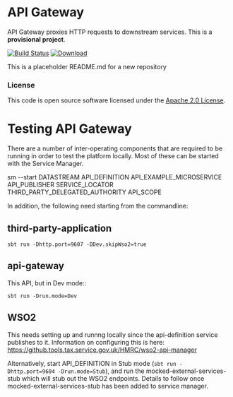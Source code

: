 
# API Gateway

API Gateway proxies HTTP requests to downstream services.
This is a **provisional project**.

[![Build Status](https://travis-ci.org/hmrc/api-gateway.svg?branch=master)](https://travis-ci.org/hmrc/api-gateway) [ ![Download](https://api.bintray.com/packages/hmrc/releases/api-gateway/images/download.svg) ](https://bintray.com/hmrc/releases/api-gateway/_latestVersion)

This is a placeholder README.md for a new repository

### License

This code is open source software licensed under the [Apache 2.0 License]("http://www.apache.org/licenses/LICENSE-2.0.html").

# Testing API Gateway

There are a number of inter-operating components that are required to be running in order to test the platform locally. Most of these can be started with the Service Manager.

sm --start DATASTREAM API_DEFINITION API_EXAMPLE_MICROSERVICE API_PUBLISHER SERVICE_LOCATOR THIRD_PARTY_DELEGATED_AUTHORITY API_SCOPE

In addition, the following need starting from the commandline:

## third-party-application

``sbt run -Dhttp.port=9607 -DDev.skipWso2=true``

## api-gateway

This API, but in Dev mode::

    sbt run -Drun.mode=Dev

## WSO2

This needs setting up and runnng locally since the api-definition service publishes to it. Information on configuring this is here:
    https://github.tools.tax.service.gov.uk/HMRC/wso2-api-manager

Alternatively, start API_DEFINITION in Stub mode (`sbt run -Dhttp.port=9604 -Drun.mode=Stub`), and run the mocked-external-services-stub which will stub out the WSO2 endpoints. 
Details to follow once mocked-external-services-stub has been added to service manager.

